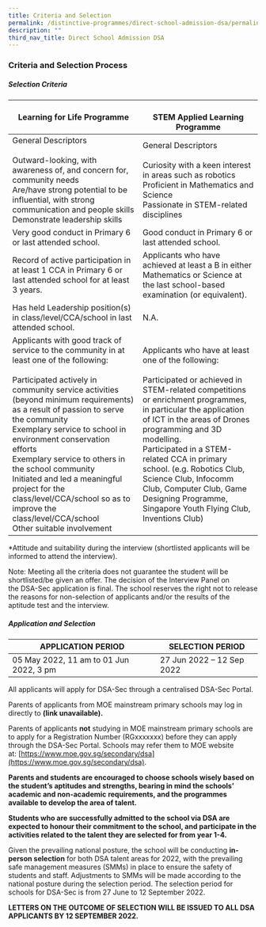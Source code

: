 ```yaml
---
title: Criteria and Selection
permalink: /distinctive-programmes/direct-school-admission-dsa/permalink/
description: ""
third_nav_title: Direct School Admission DSA
---
```

### Criteria and Selection Process

##### **Selection Criteria**

| Learning for Life Programme                                                                                                                                                                                                                                                                                                                                                                                                                                                                                    | <br>STEM Applied Learning Programme                                                                                                                                                                                                                                                                                                                                                                                                   |
| -------------------------------------------------------------------------------------------------------------------------------------------------------------------------------------------------------------------------------------------------------------------------------------------------------------------------------------------------------------------------------------------------------------------------------------------------------------------------------------------------------------- | ------------------------------------------------------------------------------------------------------------------------------------------------------------------------------------------------------------------------------------------------------------------------------------------------------------------------------------------------------------------------------------------------------------------------------------- |
| General Descriptors<br><br>Outward-looking, with awareness of, and concern for, community needs<br>Are/have strong potential to be influential, with strong communication and people skills<br>Demonstrate leadership skills                                                                                                                                                                                                                                                                                   | General Descriptors<br><br>Curiosity with a keen interest in areas such as robotics<br>Proficient in Mathematics and Science<br>Passionate in STEM-related disciplines                                                                                                                                                                                                                                                                |
| Very good conduct in Primary 6 or last attended school.                                                                                                                                                                                                                                                                                                                                                                                                                                                        | Good conduct in Primary 6 or last attended school.                                                                                                                                                                                                                                                                                                                                                                                    |
| Record of active participation in at least 1 CCA in Primary 6 or last attended school for at least 3 years.                                                                                                                                                                                                                                                                                                                                                                                                    | Applicants who have achieved at least a B in either Mathematics or Science at the last school-based examination (or equivalent).                                                                                                                                                                                                                                                                                                      |
| Has held Leadership position(s) in class/level/CCA/school in last attended school.                                                                                                                                                                                                                                                                                                                                                                                                                             | N.A.                                                                                                                                                                                                                                                                                                                                                                                                                                  |
| Applicants with good track of service to the community in at least one of the following:<br><br>Participated actively in community service activities (beyond minimum requirements) as a result of passion to serve the community<br>Exemplary service to school in environment conservation efforts<br>Exemplary service to others in the school community<br>Initiated and led a meaningful project for the class/level/CCA/school so as to improve the class/level/CCA/school<br>Other suitable involvement | Applicants who have at least one of the following:<br><br>Participated or achieved in STEM-related competitions or enrichment programmes, in particular the application of ICT in the areas of Drones programming and 3D modelling.<br>Participated in a STEM-related CCA in primary school. (e.g. Robotics Club, Science Club, Infocomm Club, Computer Club, Game Designing Programme, Singapore Youth Flying Club, Inventions Club) |

\*Attitude and suitability during the&nbsp;interview (shortlisted applicants will be informed to attend the interview).

Note: Meeting all the criteria does not guarantee the student will be shortlisted/be given an offer. The decision of the Interview Panel on the&nbsp;DSA-Sec application is final. The school reserves the right not to&nbsp;release the reasons for non-selection of applicants and/or the results of the aptitude test and the interview.

##### **Application and Selection**

| APPLICATION PERIOD                      | SELECTION PERIOD          |
| --------------------------------------- | ------------------------- |
| 05 May 2022, 11 am to 01 Jun 2022, 3 pm | 27 Jun 2022 – 12 Sep 2022 |

All applicants will apply for DSA-Sec through a centralised DSA-Sec Portal.

Parents of applicants from MOE mainstream primary schools may log in directly to&nbsp;**(link unavailable).**

Parents of applicants&nbsp;**not**&nbsp;studying in MOE mainstream primary schools are to apply for a Registration Number (RGxxxxxxx) before they can apply through the DSA-Sec Portal. Schools may refer them to MOE website at:&nbsp;[https://www.moe.gov.sg/secondary/dsa](https://www.moe.gov.sg/secondary/dsa).

**Parents and students are encouraged to choose schools wisely based on the student’s aptitudes and strengths, bearing in mind the schools’ academic and non-academic requirements, and the programmes available to develop the area of talent.**

**Students who are successfully admitted to the school via DSA are expected to honour their commitment to the school, and participate in the activities related to the talent they are selected for from year 1-4.**

Given the prevailing national posture, the school will be conducting&nbsp;**in-person selection**&nbsp;for both DSA talent areas for 2022, with the prevailing safe management measures (SMMs) in place to ensure the safety of students and staff. Adjustments to SMMs will be made according to the national posture during the selection period.&nbsp;The selection period for schools for DSA-Sec is from 27 June to 12 September 2022.

**LETTERS ON THE OUTCOME OF SELECTION WILL BE ISSUED TO ALL DSA APPLICANTS BY&nbsp;12 SEPTEMBER 2022.**